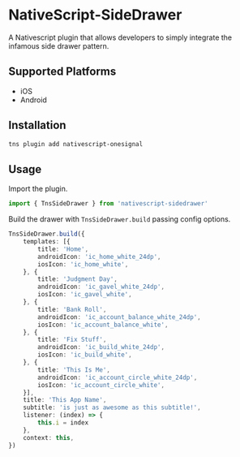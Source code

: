 # NativeScript-SideDrawer
A Nativescript plugin that allows developers to simply integrate the infamous side drawer pattern.

## Supported Platforms
- iOS
- Android

## Installation
```bash
tns plugin add nativescript-onesignal
```

## Usage
Import the plugin.
```typescript
import { TnsSideDrawer } from 'nativescript-sidedrawer'
```

Build the drawer with `TnsSideDrawer.build` passing config options.
```typescript
TnsSideDrawer.build({
	templates: [{
		title: 'Home',
		androidIcon: 'ic_home_white_24dp',
		iosIcon: 'ic_home_white',
	}, {
		title: 'Judgment Day',
		androidIcon: 'ic_gavel_white_24dp',
		iosIcon: 'ic_gavel_white',
	}, {
		title: 'Bank Roll',
		androidIcon: 'ic_account_balance_white_24dp',
		iosIcon: 'ic_account_balance_white',
	}, {
		title: 'Fix Stuff',
		androidIcon: 'ic_build_white_24dp',
		iosIcon: 'ic_build_white',
	}, {
		title: 'This Is Me',
		androidIcon: 'ic_account_circle_white_24dp',
		iosIcon: 'ic_account_circle_white',
	}],
	title: 'This App Name',
	subtitle: 'is just as awesome as this subtitle!',
	listener: (index) => {
		this.i = index
	},
	context: this,
})
```




